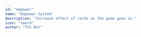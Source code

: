 ```yaml
---
id: "empower"
name: "Empower System"
description: "Increase effect of cards as the game goes on."
icon: "sword"
author: "TCG Bot"
---
```

